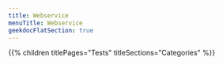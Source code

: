 ```yaml
---
title: Webservice
menuTitle: Webservice 
geekdocFlatSection: true
---
```


{{% children titlePages="Tests" titleSections="Categories" %}}